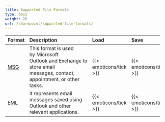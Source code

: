 ```yaml
---
title: Supported File Formats
type: docs
weight: 20
url: /sharepoint/supported-file-formats/
---
```




|**Format**|**Description**|**Load**|**Save**|
| :- | :- | :- | :- |
|[MSG](https://wiki.fileformat.com/email/msg/)|This format is used by Microsoft Outlook and Exchange to store email messages, contact, appointment, or other tasks.|{{< emoticons/tick >}}|{{< emoticons/tick >}}|
|[EML](https://wiki.fileformat.com/email/eml/)|It represents email messages saved using Outlook and other relevant applications.|{{< emoticons/tick >}}|{{< emoticons/tick >}}|

